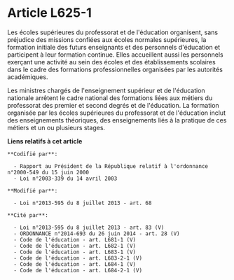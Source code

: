 # Article L625-1

Les écoles supérieures du professorat et de l'éducation organisent, sans préjudice des missions confiées aux écoles normales
supérieures, la formation initiale des futurs enseignants et des personnels d'éducation et participent à leur formation
continue. Elles accueillent aussi les personnels exerçant une activité au sein des écoles et des établissements scolaires
dans le cadre des formations professionnelles organisées par les autorités académiques. 

Les ministres chargés de l'enseignement supérieur et de l'éducation nationale arrêtent le cadre national des formations liées
aux métiers du professorat des premier et second degrés et de l'éducation. La formation organisée par les écoles supérieures
du professorat et de l'éducation inclut des enseignements théoriques, des enseignements liés à la pratique de ces métiers et
un ou plusieurs stages.

**Liens relatifs à cet article**

	**Codifié par**:

	  - Rapport au Président de la République relatif à l'ordonnance n°2000-549 du 15 juin 2000
	  - Loi n°2003-339 du 14 avril 2003

	**Modifié par**:

	  - Loi n°2013-595 du 8 juillet 2013 - art. 68

	**Cité par**:

	  - Loi n°2013-595 du 8 juillet 2013 - art. 83 (V)
	  - ORDONNANCE n°2014-693 du 26 juin 2014 - art. 28 (V)
	  - Code de l'éducation - art. L681-1 (V)
	  - Code de l'éducation - art. L682-1 (V)
	  - Code de l'éducation - art. L683-1 (V)
	  - Code de l'éducation - art. L683-2-1 (V)
	  - Code de l'éducation - art. L684-1 (V)
	  - Code de l'éducation - art. L684-2-1 (V)
